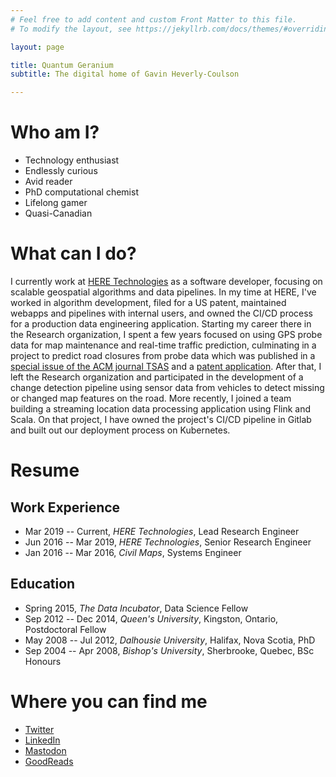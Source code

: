 ```yaml
---
# Feel free to add content and custom Front Matter to this file.
# To modify the layout, see https://jekyllrb.com/docs/themes/#overriding-theme-defaults

layout: page

title: Quantum Geranium
subtitle: The digital home of Gavin Heverly-Coulson

---
```


# Who am I?
* Technology enthusiast
* Endlessly curious
* Avid reader
* PhD computational chemist
* Lifelong gamer
* Quasi-Canadian


# What can I do?

I currently work at [HERE Technologies](https://www.here.com/) as a software developer, focusing on scalable geospatial algorithms and data pipelines.
In my time at HERE, I've worked in algorithm development, filed for a US patent, maintained webapps and pipelines with internal users, and owned the CI/CD process for a production data engineering application.
Starting my career there in the Research organization, I spent a few years focused on using GPS probe data for map maintenance and real-time traffic prediction, culminating in a project to predict road closures from probe data which was published in a [special issue of the ACM journal TSAS](https://doi.org/10.1145/3325912) and a [patent application](https://patents.justia.com/patent/20200105134).
After that, I left the Research organization and participated in the development of a change detection pipeline using sensor data from vehicles to detect missing or changed map features on the road. 
More recently, I joined a team building a streaming location data processing application using Flink and Scala.
On that project, I have owned the project's CI/CD pipeline in Gitlab and built out our deployment process on Kubernetes. 




# Resume
## Work Experience
* Mar 2019 -- Current, *HERE Technologies*, Lead Research Engineer
* Jun 2016 -- Mar 2019, *HERE Technologies*, Senior Research Engineer
* Jan 2016 -- Mar 2016, *Civil Maps*, Systems Engineer

## Education
* Spring 2015, *The Data Incubator*, Data Science Fellow
* Sep 2012 -- Dec 2014, *Queen's University*, Kingston, Ontario, Postdoctoral Fellow
* May 2008 -- Jul 2012, *Dalhousie University*, Halifax, Nova Scotia, PhD
* Sep 2004 -- Apr 2008, *Bishop's University*, Sherbrooke, Quebec, BSc Honours

# Where you can find me
* [Twitter](https://twitter.com/gavin_h_c)
* [LinkedIn](https://www.linkedin.com/in/ghevcoul/)
* [Mastodon](https://mastodon.technology/@ghevcoul)
* [GoodReads](https://goodreads.com/morvita)

